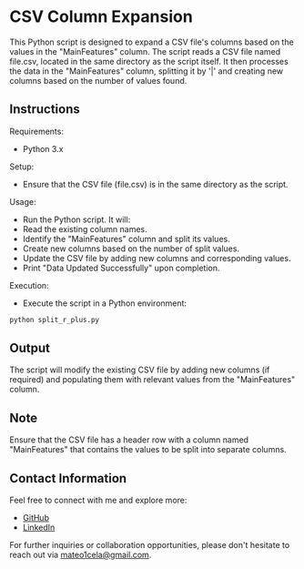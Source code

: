 # CSV Column Expansion

This Python script is designed to expand a CSV file's columns based on the values in the "MainFeatures" column. The script reads a CSV file named file.csv, located in the same directory as the script itself. It then processes the data in the "MainFeatures" column, splitting it by '|' and creating new columns based on the number of values found.

## Instructions

Requirements:
- Python 3.x
  
Setup:
- Ensure that the CSV file (file.csv) is in the same directory as the script.

Usage:
- Run the Python script. It will:
- Read the existing column names.
- Identify the "MainFeatures" column and split its values.
- Create new columns based on the number of split values.
- Update the CSV file by adding new columns and corresponding values.
- Print "Data Updated Successfully" upon completion.

Execution:
- Execute the script in a Python environment:
```bash
python split_r_plus.py
```

## Output
The script will modify the existing CSV file by adding new columns (if required) and populating them with relevant values from the "MainFeatures" column.

## Note
Ensure that the CSV file has a header row with a column named "MainFeatures" that contains the values to be split into separate columns.

## Contact Information
Feel free to connect with me and explore more:
- [GitHub](https://github.com/mateo1mc)
- [LinkedIn](https://www.linkedin.com/in/mateo1mc/)

For further inquiries or collaboration opportunities, please don't hesitate to reach out via mateo1cela@gmail.com.
